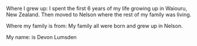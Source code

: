 Where I grew up: I spent the first 6 years of my life growing up in Waiouru, New Zealand. Then moved to Nelson where the rest of my family was living. 

Where my family is from: My family all were born and grew up in Nelson. 

My name: is Devon Lumsden
